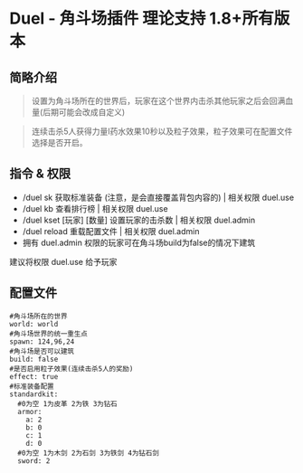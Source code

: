 # Duel - 角斗场插件 理论支持 1.8+所有版本

## 简略介绍
> 设置为角斗场所在的世界后，玩家在这个世界内击杀其他玩家之后会回满血量(后期可能会改成自定义)

> 连续击杀5人获得力量I药水效果10秒以及粒子效果，粒子效果可在配置文件选择是否开启。

## 指令 & 权限
- /duel sk 获取标准装备 (注意，是会直接覆盖背包内容的) | 相关权限 duel.use
- /duel kb 查看排行榜 | 相关权限 duel.use
- /duel kset [玩家] [数量] 设置玩家的击杀数 | 相关权限 duel.admin
- /duel reload 重载配置文件 | 相关权限 duel.admin
- 拥有 duel.admin 权限的玩家可在角斗场build为false的情况下建筑

建议将权限 duel.use 给予玩家
 
## 配置文件
```
#角斗场所在的世界
world: world
#角斗场世界的统一重生点
spawn: 124,96,24
#角斗场是否可以建筑
build: false
#是否启用粒子效果(连续击杀5人的奖励)
effect: true
#标准装备配置
standardkit:
  #0为空 1为皮革 2为铁 3为钻石
  armor:
    a: 2
    b: 0
    c: 1
    d: 0
  #0为空 1为木剑 2为石剑 3为铁剑 4为钻石剑
  sword: 2
```
